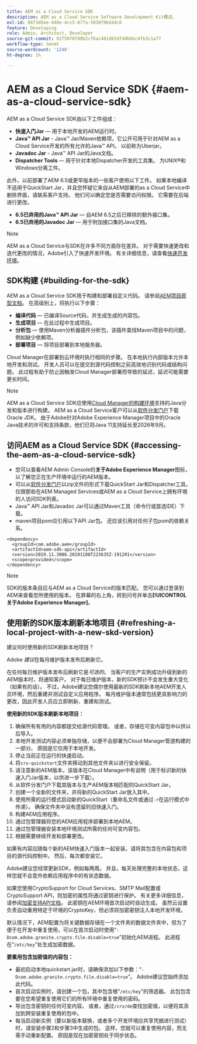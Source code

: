 ```yaml
---
title: AEM as a Cloud Service SDK
description: AEM as a Cloud Service Software Development Kit概述。
exl-id: 06f3d5ee-440e-4cc5-877a-5038f9bd44c6
feature: Developing
role: Admin, Architect, Developer
source-git-commit: 82f5078740b2cf6ac481d83df40bbbc4fb3c1a77
workflow-type: tm+mt
source-wordcount: '1246'
ht-degree: 1%

---
```


# AEM as a Cloud Service SDK {#aem-as-a-cloud-service-sdk}

AEM as a Cloud Service SDK由以下工件组成：

* **快速入门Jar** — 用于本地开发的AEM运行时。
* **Java™ API Jar** - Java™ Jar/Maven依赖项，它公开可用于针对AEM as a Cloud Service开发的所有允许的Java™ API。 以前称为Uberjar。
* **Javadoc Jar** - Java™ API Jar的Java文档。
* **Dispatcher Tools** — 用于针对本地Dispatcher开发的工具集。 为UNIX®和Windows分离工件。

此外，以前部署了AEM 6.5或更早版本的一些客户使用以下工件。 如果本地编译不适用于QuickStart Jar，并且您怀疑它来自从AEM部署的as a Cloud Service中删除界面，请联系客户支持。 他们可以确定您是否需要访问权限。 它需要在后端进行更改。

* **6.5已弃用的Java™ API Jar** — 自AEM 6.5之后已移除的额外接口集。
* **6.5已弃用的Javadoc Jar** — 用于附加接口集的Java文档。

>[!NOTE]
> 
> AEM as a Cloud Service与SDK在许多不同方面存在差异。 对于需要快速更改和迭代更改的情况，Adobe引入了快速开发环境。 有关详细信息，请查看[快速开发环境](/help/implementing/developing/introduction/rapid-development-environments.md)。

## SDK构建 {#building-for-the-sdk}

AEM as a Cloud Service SDK用于构建和部署自定义代码。 请参阅[AEM项目原型文档](https://experienceleague.adobe.com/zh-hans/docs/experience-manager-core-components/using/developing/archetype/using)。 在高级别上，将执行以下步骤：

* **编译代码** — 已编译Source代码，并生成生成的内容包。
* **生成项目** — 在此过程中生成项目。
* **分析包** — 使用Maven分析器插件分析包，该插件查找Maven项目中的问题，例如缺少依赖项。
* **部署项目** — 将项目部署到本地服务器。

Cloud Manager在部署到云环境时执行相同的步骤。 在本地执行内部版本允许本地开发和测试。 开发人员可以在提交到源代码控制之前高效地识别代码或结构问题。 此过程有助于防止因触发Cloud Manager部署而导致的延迟，延迟可能需要更长时间。

>[!NOTE]
>
>AEM as a Cloud Service SDK应使用[Cloud Manager的构建环境](/help/implementing/cloud-manager/getting-access-to-aem-in-cloud/build-environment-details.md)支持的Java分发和版本进行构建。 AEM as a Cloud Service客户可以从[软件分发门户](https://experience.adobe.com/#/downloads/content/software-distribution/en/aemcloud.html)下载Oracle JDK。 由于Adobe针对Adobe Experience Manager项目中的Oracle Java技术的许可和支持条款，他们已将Java 11支持延长至2026年9月。

## 访问AEM as a Cloud Service SDK {#accessing-the-aem-as-a-cloud-service-sdk}

* 您可以查看AEM Admin Console的&#x200B;**关于Adobe Experience Manager**&#x200B;图标，以了解您正在生产环境中运行的AEM版本。
* 可以从[软件分发门户](https://experience.adobe.com/#/downloads/content/software-distribution/en/aemcloud.html)以zip文件的形式下载QuickStart Jar和Dispatcher工具。 仅限那些在AEM Managed Services或AEM as a Cloud Service上拥有环境的人访问SDK列表。
* Java™ API Jar和Javadoc Jar可以通过Maven工具（命令行或首选IDE）下载。
* maven项目pom应引用以下API Jar包。 还应该引用对任何子包pom的依赖关系。

```
<dependency>
  <groupId>com.adobe.aem</groupId>
  <artifactId>aem-sdk-api</artifactId>
  <version>2019.11.3006.20191108T223635Z-191201</version>
  <scope>provided</scope>
</dependency>
```

>[!NOTE]
>
>SDK的版本条目应与AEM as a Cloud Service的版本匹配。 您可以通过登录到AEM来查看您所使用的版本。 在屏幕的右上角，转到问号并单击&#x200B;**[!UICONTROL 关于Adobe Experience Manager]**。


## 使用新的SDK版本刷新本地项目 {#refreshing-a-local-project-with-a-new-skd-version}

建议何时使用新的SDK刷新本地项目？

Adobe *建议*&#x200B;在每月维护版本发布后刷新它。

在任何每日维护版本发布后刷新它是&#x200B;*可选的*。 当客户的生产实例成功升级到新的AEM版本时，将通知客户。 对于每日维护版本，新的SDK预计不会发生重大变化（如果有的话）。 不过，Adobe建议您偶尔使用最新的SDK刷新本地AEM开发人员环境，然后重建并测试自定义应用程序。 每月维护版本通常包括更具影响力的更改，因此开发人员应立即刷新、重建和测试。

**使用新的SDK版本刷新本地项目：**

1. 确保所有有用的内容都提交给源代码管理。 或者，存储在可变内容包中以供以后导入。
1. 本地开发测试内容必须单独存储，以便不会部署为Cloud Manager管道构建的一部分。 原因是它仅用于本地开发。
1. 停止当前正在运行的快速启动。
1. 将`crx-quickstart`文件夹移动到其他文件夹以进行安全保留。
1. 请注意新的AEM版本，该版本在Cloud Manager中有说明（用于标识新的快速入门Jar版本，以供进一步下载）。
1. 从软件分发门户下载其版本与生产AEM版本相匹配的QuickStart Jar。
1. 创建一个全新的文件夹，并将新的QuickStart Jar放入其中。
1. 使用所需的运行模式启动新的QuickStart（重命名文件或通过`-r`在运行模式中传递）。
确保文件夹中没有遗留的旧快速入门。
1. 构建AEM应用程序。
1. 通过包管理器将您的AEM应用程序部署到本地AEM。
1. 通过包管理器安装本地环境测试所需的任何可变内容包。
1. 根据需要继续开发和部署更改。

如果有内容应随每个新的AEM快速入门版本一起安装，请将其包含在内容包和项目的源代码控制中。 然后，每次都安装它。

Adobe建议您经常更新SDK，例如每两周。 并且，每天处理完整的本地状态，这样您就不会意外依赖应用程序中的有状态数据。

如果您使用CryptoSupport for Cloud Services、SMTP Mail配置或CryptoSupport API，则加密的属性将通过密钥进行保护。 有关更多详细信息，请参阅[加密支持API文档](https://developer.adobe.com/experience-manager/reference-materials/cloud-service/javadoc/com/adobe/granite/crypto/CryptoSupport.html)。 此密钥在AEM环境首次启动时自动生成。 虽然云设置负责自动重用特定于环境的CryptoKey，但必须将加密密钥注入本地开发环境。

默认情况下，AEM配置为将关键数据存储在一个文件夹的数据文件夹中，但为了便于在开发中重复使用，可以在首次启动时使用“`-Dcom.adobe.granite.crypto.file.disable=true`”初始化AEM进程。 此进程在“`/etc/key`”处生成加密数据。

**要重用包含加密值的内容包：**

* 最初启动本地quickstart.jar时，请确保添加以下参数：“`-Dcom.adobe.granite.crypto.file.disable=true`”。 Adobe建议您始终添加此代码。
* 首次启动实例时，请创建一个包，其中包含根“`/etc/key`”的筛选器。 此包包含要在您希望重复使用它们的所有环境中重复使用的密码。
* 导出包含密钥的任何可变内容。 或者，通过`/crx/de`查找加密值，以便将其添加到跨安装重复使用的包中。
* 每当启动新实例（要以新版本替换，或者多个开发环境应共享凭据进行测试）时，请安装步骤2和步骤3中生成的包。 这样，您就可以重复使用内容，而无需手动重新配置。 原因是现在加密密钥处于同步状态。

